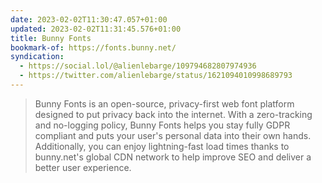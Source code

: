 ```yaml
---
date: 2023-02-02T11:30:47.057+01:00
updated: 2023-02-02T11:31:45.576+01:00
title: Bunny Fonts
bookmark-of: https://fonts.bunny.net/
syndication:
  - https://social.lol/@alienlebarge/109794682807974936
  - https://twitter.com/alienlebarge/status/1621094010998689793
---
```

 > Bunny Fonts is an open-source, privacy-first web font platform designed to put privacy back into the internet. 
> With a zero-tracking and no-logging policy, Bunny Fonts helps you stay fully GDPR compliant and puts your user's personal data into their own hands. Additionally, you can enjoy lightning-fast load times thanks to bunny.net's global CDN network to help improve SEO and deliver a better user experience.
